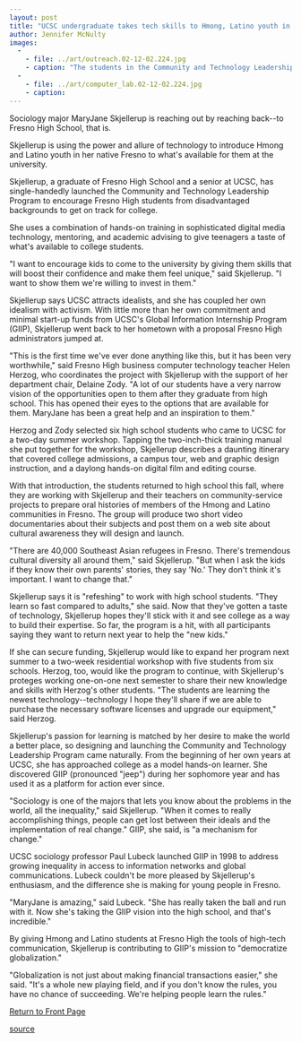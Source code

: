 ```yaml
---
layout: post
title: "UCSC undergraduate takes tech skills to Hmong, Latino youth in Fresno"
author: Jennifer McNulty
images:
  -
    - file: ../art/outreach.02-12-02.224.jpg
    - caption: "The students in the Community and Technology Leadership Program are preparing oral histories of members of the Hmong and Latino communities in Fresno, and will produce two short video documentaries about their subjects. The documentaries will be posted on a web site--which the students will design--about cultural awareness."
  -
    - file: ../art/computer_lab.02-12-02.224.jpg
    - caption: 
---
```


Sociology major MaryJane Skjellerup is reaching out by reaching back--to Fresno High School, that is.

Skjellerup is using the power and allure of technology to introduce Hmong and Latino youth in her native Fresno to what's available for them at the university.

Skjellerup, a graduate of Fresno High School and a senior at UCSC, has single-handedly launched the Community and Technology Leadership Program to encourage Fresno High students from disadvantaged backgrounds to get on track for college.

She uses a combination of hands-on training in sophisticated digital media technology, mentoring, and academic advising to give teenagers a taste of what's available to college students.

"I want to encourage kids to come to the university by giving them skills that will boost their confidence and make them feel unique," said Skjellerup. "I want to show them we're willing to invest in them."

Skjellerup says UCSC attracts idealists, and she has coupled her own idealism with activism. With little more than her own commitment and minimal start-up funds from UCSC's Global Information Internship Program (GIIP), Skjellerup went back to her hometown with a proposal Fresno High administrators jumped at.

"This is the first time we've ever done anything like this, but it has been very worthwhile," said Fresno High business computer technology teacher Helen Herzog, who coordinates the project with Skjellerup with the support of her department chair, Delaine Zody. "A lot of our students have a very narrow vision of the opportunities open to them after they graduate from high school. This has opened their eyes to the options that are available for them. MaryJane has been a great help and an inspiration to them."

Herzog and Zody selected six high school students who came to UCSC for a two-day summer workshop. Tapping the two-inch-thick training manual she put together for the workshop, Skjellerup describes a daunting itinerary that covered college admissions, a campus tour, web and graphic design instruction, and a daylong hands-on digital film and editing course.

With that introduction, the students returned to high school this fall, where they are working with Skjellerup and their teachers on community-service projects to prepare oral histories of members of the Hmong and Latino communities in Fresno. The group will produce two short video documentaries about their subjects and post them on a web site about cultural awareness they will design and launch.

"There are 40,000 Southeast Asian refugees in Fresno. There's tremendous cultural diversity all around them," said Skjellerup. "But when I ask the kids if they know their own parents' stories, they say 'No.' They don't think it's important. I want to change that."

Skjellerup says it is "refeshing" to work with high school students. "They learn so fast compared to adults," she said. Now that they've gotten a taste of technology, Skjellerup hopes they'll stick with it and see college as a way to build their expertise. So far, the program is a hit, with all participants saying they want to return next year to help the "new kids."

If she can secure funding, Skjellerup would like to expand her program next summer to a two-week residential workshop with five students from six schools. Herzog, too, would like the program to continue, with Skjellerup's proteges working one-on-one next semester to share their new knowledge and skills with Herzog's other students. "The students are learning the newest technology--technology I hope they'll share if we are able to purchase the necessary software licenses and upgrade our equipment," said Herzog.

Skjellerup's passion for learning is matched by her desire to make the world a better place, so designing and launching the Community and Technology Leadership Program came naturally. From the beginning of her own years at UCSC, she has approached college as a model hands-on learner. She discovered GIIP (pronounced "jeep") during her sophomore year and has used it as a platform for action ever since.

"Sociology is one of the majors that lets you know about the problems in the world, all the inequality," said Skjellerup. "When it comes to really accomplishing things, people can get lost between their ideals and the implementation of real change." GIIP, she said, is "a mechanism for change."

UCSC sociology professor Paul Lubeck launched GIIP in 1998 to address growing inequality in access to information networks and global communications. Lubeck couldn't be more pleased by Skjellerup's enthusiasm, and the difference she is making for young people in Fresno.

"MaryJane is amazing," said Lubeck. "She has really taken the ball and run with it. Now she's taking the GIIP vision into the high school, and that's incredible."

By giving Hmong and Latino students at Fresno High the tools of high-tech communication, Skjellerup is contributing to GIIP's mission to "democratize globalization."

"Globalization is not just about making financial transactions easier," she said. "It's a whole new playing field, and if you don't know the rules, you have no chance of succeeding. We're helping people learn the rules."   
  

[Return to Front Page][1]

[1]: http://currents.ucsc.edu/

[source](http://www1.ucsc.edu/currents/02-03/12-02/outreach.html "Permalink to outreach")
